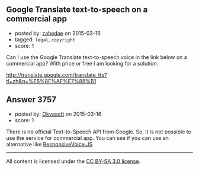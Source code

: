 ## Google Translate text-to-speech on a commercial app

- posted by: [zahedae](https://stackexchange.com/users/5240272/zahedae) on 2015-03-16
- tagged: `legal`, `copyright`
- score: 1

<p>Can I use the Google Translate text-to-speech voice in the link below on a commercial app? With price or free I am looking for a solution.</p>

<p><a href="http://translate.google.com/translate_tts?tl=zh&amp;q=%E5%8F%AF%E7%88%B1" rel="nofollow">http://translate.google.com/translate_tts?tl=zh&amp;q=%E5%8F%AF%E7%88%B1</a></p>



## Answer 3757

- posted by: [Okyasoft](https://stackexchange.com/users/294248/okyasoft) on 2015-03-16
- score: 1

<p>There is no official Text-to-Speech API from Google. So, it is not possible to use the service for commercial app. You can see if you can use an alternative like <a href="http://responsivevoice.org/" rel="nofollow">ResponsiveVoice.JS</a></p>




---

All content is licensed under the [CC BY-SA 3.0 license](https://creativecommons.org/licenses/by-sa/3.0/).
